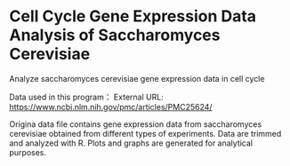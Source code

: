 # Cell Cycle Gene Expression Data Analysis of Saccharomyces Cerevisiae 
Analyze saccharomyces cerevisiae gene expression data in cell cycle

Data used in this program：
External URL: https://www.ncbi.nlm.nih.gov/pmc/articles/PMC25624/
 
Origina data file contains gene expression data from saccharomyces cerevisiae obtained from different types of experiments.
Data are trimmed and analyzed with R. 
Plots and graphs are generated for analytical purposes.

